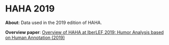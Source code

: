 # HAHA 2019

**About**: Data used in the 2019 edition of HAHA.

**Overview paper**: [Overview of HAHA at IberLEF 2019: Humor Analysis based on Human Annotation (2019)](http://ceur-ws.org/Vol-2421/HAHA_overview.pdf)